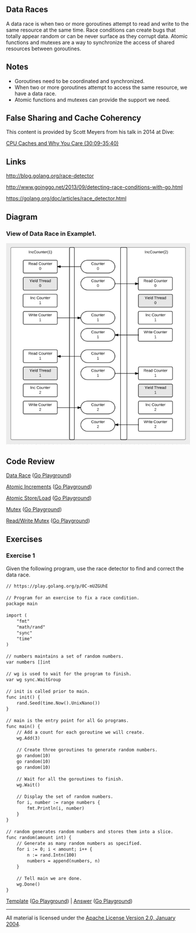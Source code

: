 ## Data Races

A data race is when two or more goroutines attempt to read and write to the same resource at the same time. Race conditions can create bugs that totally appear random or can be never surface as they corrupt data. Atomic functions and mutexes are a way to synchronize the access of shared resources between goroutines.

## Notes

* Goroutines need to be coordinated and synchronized.
* When two or more goroutines attempt to access the same resource, we have a data race.
* Atomic functions and mutexes can provide the support we need.

## False Sharing and Cache Coherency
This content is provided by Scott Meyers from his talk in 2014 at Dive:

[CPU Caches and Why You Care (30:09-35:40)](https://youtu.be/WDIkqP4JbkE?t=1809)

## Links

http://blog.golang.org/race-detector

http://www.goinggo.net/2013/09/detecting-race-conditions-with-go.html

https://golang.org/doc/articles/race_detector.html

## Diagram

### View of Data Race in Example1.

![Ardan Labs](data_race.png)

## Code Review

[Data Race](example1/example1.go) ([Go Playground](https://play.golang.org/p/-aLUdVtJt6))

[Atomic Increments](example2/example2.go) ([Go Playground](https://play.golang.org/p/xA40V1WG-P))

[Atomic Store/Load](example3/example3.go) ([Go Playground](https://play.golang.org/p/83ZtP3B9JM))

[Mutex](example4/example4.go) ([Go Playground](https://play.golang.org/p/ueG2YIBA-X))

[Read/Write Mutex](example5/example5.go) ([Go Playground](https://play.golang.org/p/GNeG7KUHUH))

## Exercises

### Exercise 1
Given the following program, use the race detector to find and correct the data race.

	// https://play.golang.org/p/0C-mUZGUhE

	// Program for an exercise to fix a race condition.
	package main

	import (
		"fmt"
		"math/rand"
		"sync"
		"time"
	)

	// numbers maintains a set of random numbers.
	var numbers []int

	// wg is used to wait for the program to finish.
	var wg sync.WaitGroup

	// init is called prior to main.
	func init() {
		rand.Seed(time.Now().UnixNano())
	}

	// main is the entry point for all Go programs.
	func main() {
		// Add a count for each goroutine we will create.
		wg.Add(3)

		// Create three goroutines to generate random numbers.
		go random(10)
		go random(10)
		go random(10)

		// Wait for all the goroutines to finish.
		wg.Wait()

		// Display the set of random numbers.
		for i, number := range numbers {
			fmt.Println(i, number)
		}
	}

	// random generates random numbers and stores them into a slice.
	func random(amount int) {
		// Generate as many random numbers as specified.
		for i := 0; i < amount; i++ {
			n := rand.Intn(100)
			numbers = append(numbers, n)
		}

		// Tell main we are done.
	    wg.Done()
	}

[Template](exercises/template1/template1.go) ([Go Playground](https://play.golang.org/p/gcQIlMrKnV)) | 
[Answer](exercises/exercise1/exercise1.go) ([Go Playground](https://play.golang.org/p/UUPh5nkXP2))
___
All material is licensed under the [Apache License Version 2.0, January 2004](http://www.apache.org/licenses/LICENSE-2.0).
